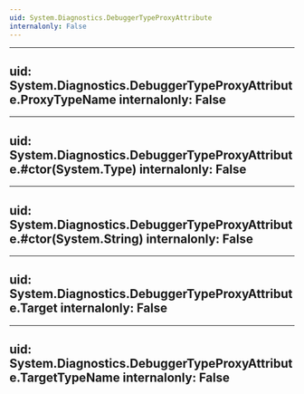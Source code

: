 ```yaml
---
uid: System.Diagnostics.DebuggerTypeProxyAttribute
internalonly: False
---
```


---
uid: System.Diagnostics.DebuggerTypeProxyAttribute.ProxyTypeName
internalonly: False
---

---
uid: System.Diagnostics.DebuggerTypeProxyAttribute.#ctor(System.Type)
internalonly: False
---

---
uid: System.Diagnostics.DebuggerTypeProxyAttribute.#ctor(System.String)
internalonly: False
---

---
uid: System.Diagnostics.DebuggerTypeProxyAttribute.Target
internalonly: False
---

---
uid: System.Diagnostics.DebuggerTypeProxyAttribute.TargetTypeName
internalonly: False
---
